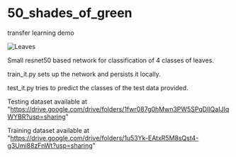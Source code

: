 # 50_shades_of_green
transfer learning demo

![Leaves](https://external-content.duckduckgo.com/iu/?u=https%3A%2F%2Fwallup.net%2Fwp-content%2Fuploads%2F2019%2F09%2F709922-ruspberry-leaves-plants-green-spring-garden.jpg&f=1&nofb=1 "")

Small resnet50 based network for classification of 4 classes of leaves.

train_it.py sets up the network and persists it locally.

test_it.py tries to predict the classes of the test data provided.

Testing dataset available at "https://drive.google.com/drive/folders/1fwr087g0hMwn3PW5SPqDIlQaIJIqWYBR?usp=sharing"

Training dataset available at "https://drive.google.com/drive/folders/1u53Yk-EAtxR5M8sQst4-g3Umi88zFnWt?usp=sharing"
